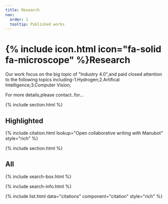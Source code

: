 ```yaml
---
title: Research
nav:
  order: 1
  tooltip: Published works
---
```


# {% include icon.html icon="fa-solid fa-microscope" %}Research

Our work focus on the big topic of "Industry 4.0",and paid closed attention to the following topics including-1.Hydrogen;2.Artifical Intelligence;3.Computer Vision;

For more details,please contact..for...

{% include section.html %}

## Highlighted

{% include citation.html lookup="Open collaborative writing with Manubot" style="rich" %}

{% include section.html %}

## All

{% include search-box.html %}

{% include search-info.html %}

{% include list.html data="citations" component="citation" style="rich" %}
